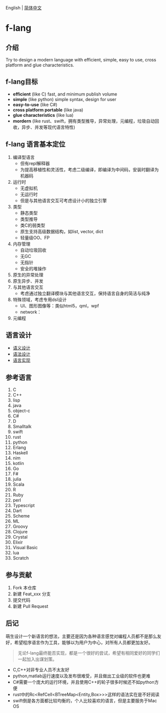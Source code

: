 English | [简体中文](README.md)

#  f-lang

## 介绍

Try to design a modern language with 
efficient, simple, 
easy to use, cross platform and glue characteristics.

## f-lang目标

+ **efficient** (like C) fast, and minimum publish volume
+ **simple** (like python) simple syntax, design for user
+ **easy-to-use** (like C#) 
+ **cross platform portable** (like java) 
+ **glue characteristics** (like lua) 
+ **mordern** (like rust、swift，拥有类型推导，异常处理，元编程，垃圾自动回收，异步、并发等现代语言特性) 

## f-lang 语言基本定位

1.  编译型语言
	+ 但有repl解释器
	+ 为提高移植性和灵活性，考虑二级编译，即编译为中间码，安装时翻译为机器码
2.  运行时
	+ 无虚拟机
	+ 无运行时
	+ 但是与其他语言交互可考虑设计小的独立引擎
3.  类型
	+ 静态类型
	+ 类型推导
	+ 类C的弱类型
	+ 原生支持高级数据结构，如list, vector, dict
	+ 轻量级OO、FP
4.  内存管理
	+ 自动垃圾回收
	+ 无GC
	+ 无指针
    + 安全的堆操作
5.  原生的异常处理
6.  原生异步、并发
7.  与其他语言交互
	+ 考虑通过独立翻译模块与其他语言交互，保持语言自身的简洁与纯净
8.  特殊领域，考虑专用dsl设计
    + UI、图形图像等：类似html5，qml，wpf
    + network：
9. 元编程
	
## 语言设计

+ [语义设计](doc/semantic.md)
+ [语法设计](doc/syntax.md)
+ [语言实现](src/)


## 参考语言

1.  C
2.  C++
3.  lisp
4.  java
5.  object-c
6.  C#
7.  D
8.  Smalltalk
9.  swift
10. rust
11. python
12. Erlang
13. Haskell
14. nim
15. kotlin
16. Go
17. F#
18. julia
19. Scala
29. R
30. Ruby
31. perl
32. Typescript
33. Dart
34. Scheme
35. ML
36. Groovy
37. Clojure
38. Crystal
39. Elixir
40. Visual Basic
41. lua
42. Scratch


## 参与贡献

1.  Fork 本仓库
2.  新建 Feat_xxx 分支
3.  提交代码
4.  新建 Pull Request

## 后记

萌生设计一个新语言的想法，主要还是因为各种语言感觉对编程人员都不是那么友好，希望程序语言作为工具，能够以为用户为中心，对所有人员都更加友好。

> 无论f-lang最终能否实现，都是一个很好的尝试，希望有相同爱好的同学们一起加入出谋划策。

+ C,C++对非专业人员不太友好
+ python,matlab运行速度以及发布很难受，并且做出工业级的软件也更难
+ C#需要一个庞大的运行环境，并且使用C++的轮子很多时候还不如python方便
+ rust中的Rc<RefCell<BTreeMap<Entity,Box<dyn Layout>>>>这样的语法实在是不好阅读
+ swift倒是各方面都比较均衡的，个人比较喜欢的语言，但是主要服务于Mac OS
